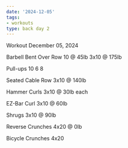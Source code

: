 ```yaml
---
date: '2024-12-05'
tags:
- workouts
type: back day 2
---
```


Workout December 05, 2024

Barbell Bent Over Row
10 @ 45lb
3x10 @ 175lb

Pull-ups
10
6
8


Seated Cable Row
3x10 @ 140lb

Hammer Curls
3x10 @ 30lb each

EZ-Bar Curl
3x10 @ 60lb

Shrugs
3x10 @ 90lb

Reverse Crunches
4x20 @ 0lb

Bicycle Crunches
4x20